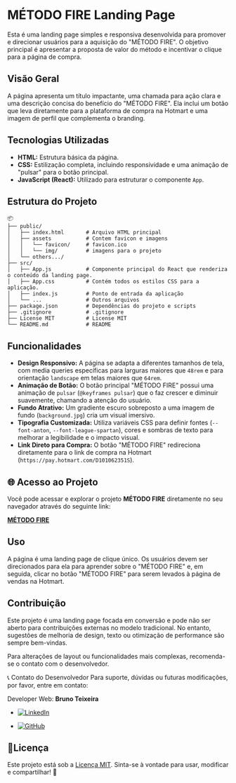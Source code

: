 # MÉTODO FIRE Landing Page

Esta é uma landing page simples e responsiva desenvolvida para promover e direcionar usuários para a aquisição do "MÉTODO FIRE". O objetivo principal é apresentar a proposta de valor do método e incentivar o clique para a página de compra.

## Visão Geral

A página apresenta um título impactante, uma chamada para ação clara e uma descrição concisa do benefício do "MÉTODO FIRE". Ela inclui um botão que leva diretamente para a plataforma de compra na Hotmart e uma imagem de perfil que complementa o branding.

## Tecnologias Utilizadas

* **HTML:** Estrutura básica da página.
* **CSS:** Estilização completa, incluindo responsividade e uma animação de "pulsar" para o botão principal.
* **JavaScript (React):** Utilizado para estruturar o componente `App`.

## Estrutura do Projeto

````
📦
├── public/
│   ├── index.html       # Arquivo HTML principal
│   ├── assets           # Contem favicon e imagens
│   │   └── favicon/     # favicon.ico
│   │   └── img/         # imagens para o projeto
│   └── others.../      
├── src/
│   ├── App.js           # Componente principal do React que renderiza o conteúdo da landing page.
│   ├── App.css          # Contém todos os estilos CSS para a aplicação.
│   ├── index.js         # Ponto de entrada da aplicação
│   └── ...              # Outros arquivos
├── package.json         # Dependências do projeto e scripts
├── .gitignore           # .gitignore
├── License MIT          # License MIT
└── README.md            # README
````

## Funcionalidades

* **Design Responsivo:** A página se adapta a diferentes tamanhos de tela, com media queries específicas para larguras maiores que `48rem` e para orientação `landscape` em telas maiores que `64rem`.
* **Animação de Botão:** O botão principal "MÉTODO FIRE" possui uma animação de `pulsar` (`@keyframes pulsar`) que o faz crescer e diminuir suavemente, chamando a atenção do usuário.
* **Fundo Atrativo:** Um gradiente escuro sobreposto a uma imagem de fundo (`background.jpg`) cria um visual imersivo.
* **Tipografia Customizada:** Utiliza variáveis CSS para definir fontes (`--font-anton`, `--font-league-spartan`), cores e sombras de texto para melhorar a legibilidade e o impacto visual.
* **Link Direto para Compra:** O botão "MÉTODO FIRE" redireciona diretamente para o link de compra na Hotmart (`https://pay.hotmart.com/D101062351S`).


## 🌐 Acesso ao Projeto

Você pode acessar e explorar o projeto **MÉTODO FIRE** diretamente no seu navegador através do seguinte link:

[**MÉTODO FIRE**]()

## Uso

A página é uma landing page de clique único. Os usuários devem ser direcionados para ela para aprender sobre o "MÉTODO FIRE" e, em seguida, clicar no botão "MÉTODO FIRE" para serem levados à página de vendas na Hotmart.

## Contribuição

Este projeto é uma landing page focada em conversão e pode não ser aberto para contribuições externas no modelo tradicional. No entanto, sugestões de melhoria de design, texto ou otimização de performance são sempre bem-vindas.


Para alterações de layout ou funcionalidades mais complexas, recomenda-se o contato com o desenvolvedor.

📞 Contato do Desenvolvedor
Para suporte, dúvidas ou futuras modificações, por favor, entre em contato:

Developer Web: **Bruno Teixeira**

- [![LinkedIn](https://custom-icon-badges.demolab.com/badge/LinkedIn-0A66C2?logo=linkedin-white&logoColor=fff)](https://www.linkedin.com/in/brunotxrs/)

- [![GitHub](https://img.shields.io/badge/GitHub-%23121011.svg?logo=github&logoColor=white)](https://github.com/brunotxrs)

## 📜Licença
Este projeto está sob a [Licença MIT](./License). Sinta-se à vontade para usar, modificar e compartilhar\! 🚀